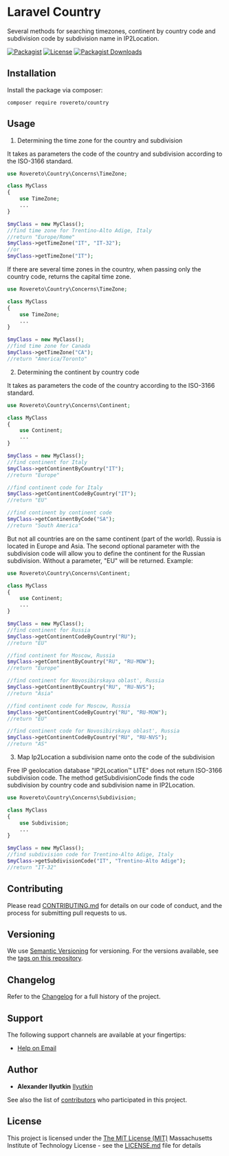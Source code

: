 # Laravel Country

Several methods for searching timezones, continent by country code and subdivision code by subdivision name in IP2Location.

[![Packagist](https://img.shields.io/packagist/v/rovereto/country.svg?label=Packagist&style=flat-square)](https://packagist.org/packages/rovereto/country)
[![License](https://img.shields.io/packagist/l/rovereto/country.svg?label=License&style=flat-square)](https://github.com/ilyutkin/country/blob/master/LICENSE.md)
[![Packagist Downloads](https://img.shields.io/packagist/dt/rovereto/country?style=flat-square)](https://packagist.org/packages/rovereto/country)

## Installation

Install the package via composer:

   ```shell
   composer require rovereto/country
   ```

## Usage

1. Determining the time zone for the country and subdivision

It takes as parameters the code of the country and subdivision according to the ISO-3166 standard.

```php
use Rovereto\Country\Concerns\TimeZone;

class MyClass
{
    use TimeZone;
    ...
}

$myClass = new MyClass();
//find time zone for Trentino-Alto Adige, Italy
//return "Europe/Rome"
$myClass->getTimeZone("IT", "IT-32");
//or
$myClass->getTimeZone("IT");

```

If there are several time zones in the country, when passing only the country code, returns the capital time zone.

```php
use Rovereto\Country\Concerns\TimeZone;

class MyClass
{
    use TimeZone;
    ...
}

$myClass = new MyClass();
//find time zone for Canada
$myClass->getTimeZone("CA");
//return "America/Toronto"

```

2. Determining the continent by country code

It takes as parameters the code of the country according to the ISO-3166 standard.

```php
use Rovereto\Country\Concerns\Continent;

class MyClass
{
    use Continent;
    ...
}

$myClass = new MyClass();
//find continent for Italy
$myClass->getContinentByCountry("IT");
//return "Europe"

//find continent code for Italy
$myClass->getContinentCodeByCountry("IT");
//return "EU"

//find continent by continent code
$myClass->getContinentByCode("SA");
//return "South America"

```

But not all countries are on the same continent (part of the world). Russia is located in Europe and Asia. The second 
optional parameter with the subdivision code will allow you to define the continent for the Russian subdivision. 
Without a parameter, "EU" will be returned. Example:

```php
use Rovereto\Country\Concerns\Continent;

class MyClass
{
    use Continent;
    ...
}

$myClass = new MyClass();
//find continent for Russia
$myClass->getContinentCodeByCountry("RU");
//return "EU"

//find continent for Moscow, Russia
$myClass->getContinentByCountry("RU", "RU-MOW");
//return "Europe"

//find continent for Novosibirskaya oblast', Russia
$myClass->getContinentByCountry("RU", "RU-NVS");
//return "Asia"

//find continent code for Moscow, Russia
$myClass->getContinentCodeByCountry("RU", "RU-MOW");
//return "EU"

//find continent code for Novosibirskaya oblast', Russia
$myClass->getContinentCodeByCountry("RU", "RU-NVS");
//return "AS"

```

3. Map Ip2Location a subdivision name onto the code of the subdivision

Free IP geolocation database "IP2Location™ LITE" does not return ISO-3166 subdivision code.
The method getSubdivisionCode finds the code subdivision by country code and subdivision name in IP2Location.

```php
use Rovereto\Country\Concerns\Subdivision;

class MyClass
{
    use Subdivision;
    ...
}

$myClass = new MyClass();
//find subdivision code for Trentino-Alto Adige, Italy 
$myClass->getSubdivisionCode("IT", "Trentino-Alto Adige");
//return "IT-32"

```

## Contributing

Please read [CONTRIBUTING.md](CONTRIBUTING.md) for details on our code
of conduct, and the process for submitting pull requests to us.

## Versioning

We use [Semantic Versioning](http://semver.org/) for versioning. For the versions
available, see the [tags on this repository](https://github.com/Ilyutkin/Country/tags).

## Changelog

Refer to the [Changelog](CHANGELOG.md) for a full history of the project.

## Support

The following support channels are available at your fingertips:

- [Help on Email](mailto:alexander@ilyutkin.ru)

## Author

- **Alexander Ilyutkin** [Ilyutkin](https://github.com/Ilyutkin)

See also the list of
[contributors](https://github.com/ilyutkin/country/contributors)
who participated in this project.

## License

This project is licensed under the [The MIT License (MIT)](LICENSE.md)
Massachusetts Institute of Technology License - see the [LICENSE.md](LICENSE.md) file for
details
